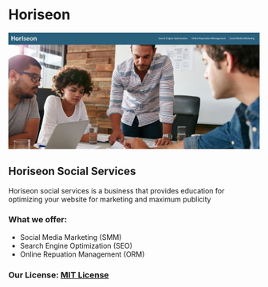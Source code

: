 # Horiseon


![Website Screenshot](Screenshot.png)

## Horiseon Social Services
Horiseon social services is a business that provides education for optimizing your website for marketing and maximum publicity

### What we offer: 
- Social Media Marketing (SMM)
- Search Engine Optimization (SEO)
- Online Repuation Management (ORM)

### Our License: [MIT License](LICENSE)